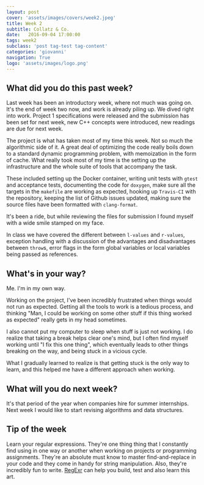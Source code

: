 ```yaml
---
layout: post
cover: 'assets/images/covers/week2.jpeg'
title: Week 2
subtitle: Collatz & Co.
date:   2016-09-04 17:00:00
tags: week2
subclass: 'post tag-test tag-content'
categories: 'giovanni'
navigation: True
logo: 'assets/images/logo.png'
---
```


## What did you do this past week?
Last week has been an introductory week, where not much was going on. It's the end of week two now, and work is already piling up. We dived right into work. Project 1 specifications were released and the submission has been set for next week, new C++ concepts were introduced, new readings are due for next week.

The project is what has taken most of my time this week. Not so much the algorithmic side of it. A great deal of optimizing the code really boils down to a standard dynamic programming problem, with memoization in the form of cache. What really took most of my time is the setting up the infrastructure and the whole suite of tools that accompany the task.

These included setting up the Docker container, writing unit tests with `gtest` and acceptance tests, documenting the code for `doxygen`, make sure all the targets in the `makefile` are working as expected, hooking up `Travis-CI` with the repository, keeping the list of Github issues updated, making sure the source files have been formatted with `clang-format`.

It's been a ride, but while reviewing the files for submission I found myself with a wide smile stamped on my face.

In class we have covered the different between `l-values` and `r-values`, exception handling with a discussion of the advantages and disadvantages between `throw`s, error flags in the form global variables or local variables being passed as references.


## What's in your way?
Me. I'm in my own way.

Working on the project, I've been incredibly frustrated when things would not run as expected. Getting all the tools to work is a tedious process, and thinking "Man, I could be working on some other stuff if this thing worked as expected" really gets in my head sometimes.

I also cannot put my computer to sleep when stuff is just not working. I do realize that taking a break helps clear one's mind, but I often find myself working until "I fix this one thing", which eventually leads to other things breaking on the way, and being stuck in a vicious cycle.

What I gradually learned to realize is that getting stuck is the only way to learn, and this helped me have a different approach when working.

## What will you do next week?
It's that period of the year when companies hire for summer internships. Next week I would like to start revising algorithms and data structures.


## Tip of the week
Learn your regular expressions. They're one thing thing that I constantly find using in one way or another when working on projects or programming assignments. They're an absolute must know to master find-and-replace in your code and they come in handy for string manipulation. Also, they're incredibly fun to write. [RegExr](http://regexr.com/) can help you build, test and also learn this art.